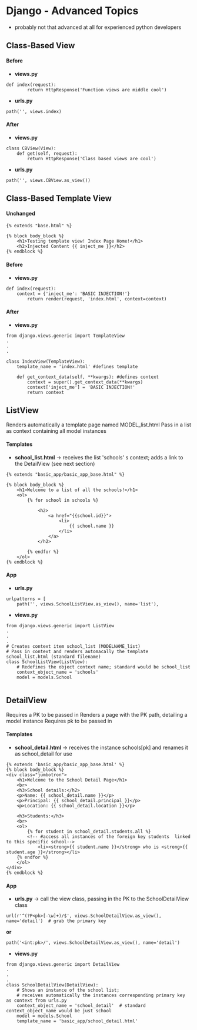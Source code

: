 # Django - Advanced Topics
* probably not that advanced at all for experienced python developers

## Class-Based View

#### Before
* **views.py**
```
def index(request):
		return HttpResponse('Function views are middle cool')
```
* **urls.py**
```
path('', views.index)
```

#### After
* **views.py**
```
class CBView(View):
	def get(self, request):
		return HttpResponse('Class based views are cool')
```
* **urls.py**
```
path('', views.CBView.as_view())
```


## Class-Based Template View

#### Unchanged
```
{% extends "base.html" %}

{% block body_block %}
	<h1>Testing template view! Index Page Home!</h1>
	<h2>Injected Content {{ inject_me }}</h2>
{% endblock %}
```

#### Before
* **views.py**
```
def index(request):
	context = {'inject_me': 'BASIC INJECTION!'}
		return render(request, 'index.html', context=context)
```

#### After
* **views.py**
```
from django.views.generic import TemplateView
.
.
.

class IndexView(TemplateView):
    template_name = 'index.html' #defines template

    def get_context_data(self, **kwargs): #defines context
        context = super().get_context_data(**kwargs)
        context['inject_me'] = 'BASIC INJECTION!'
        return context
```


## ListView
Renders automatically a template page named MODEL_list.html
Pass in a list as context containing all model instances

#### Templates
* **school_list.html** -> receives the list 'schools' s context; adds a link to the DetailView (see next section)

```
{% extends "basic_app/basic_app_base.html" %}

{% block body_block %}
	<h1>Welcome to a list of all the schools!</h1>
	<ol>
		{% for school in schools %}

			<h2>
				<a href="{{school.id}}">
					<li>
						{{ school.name }}
					</li>
				</a>
			</h2>

		{% endfor %}
	</ol>
{% endblock %}
```
#### App

* **urls.py**
```
urlpatterns = [
    path('', views.SchoolListView.as_view(), name='list'),
```

* **views.py**
```
from django.views.generic import ListView
.
.
.
# Creates context item school_list (MODELNAME_list)
# Pass in context and renders automacally the template school_list.html (standard filename)
class SchoolListView(ListView):
	# Redefines the object context name; standard would be school_list
    context_object_name = 'schools'  
    model = models.School


```
## DetailView
Requires a PK to be passed in
Renders a page with the PK path, detailing a model instance
Requires pk to be passed in




#### Templates
* **school_detail.html** -> receives the instance schools[pk] and renames it as school_detail for use

```
{% extends 'basic_app/basic_app_base.html' %}
{% block body_block %}
<div class="jumbotron">
	<h1>Welcome to the School Detail Page</h1>
	<br>
	<h3>School details:</h2>
	<p>Name: {{ school_detail.name }}</p>
	<p>Principal: {{ school_detail.principal }}</p>
	<p>Location: {{ school_detail.location }}</p>

	<h3>Students:</h3>
	<br>
	<ol>
		{% for student in school_detail.students.all %} 
		<!-- #access all instances of the foreign key students  linked to this specific school-->
			<li><strong>{{ student.name }}</strong> who is <strong>{{ student.age }}</strong></li>
	{% endfor %}
	</ol>
</div>
{% endblock %}
```

#### App

* **urls.py** -> call the view class, passing in the PK to the SchoolDetailView class

```
url(r'^(?P<pk>[-\w]+)/$', views.SchoolDetailView.as_view(), name='detail')  # grab the primary key
```
**or**
```
path('<int:pk>/', views.SchoolDetailView.as_view(), name='detail') 
```

* **views.py**
```
from django.views.generic import DetailView
.
.
.
class SchoolDetailView(DetailView):
    # Shows an instance of the school list;
    # receives automatically the instances corresponding primary key as context from urls.py
    context_object_name = 'school_detail'  # standard context_object_name would be just school
    model = models.School
    template_name = 'basic_app/school_detail.html'
```
